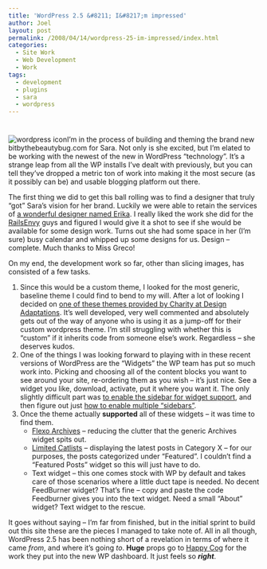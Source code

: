 ```yaml
---
title: 'WordPress 2.5 &#8211; I&#8217;m impressed'
author: Joel
layout: post
permalink: /2008/04/14/wordpress-25-im-impressed/index.html
categories:
  - Site Work
  - Web Development
  - Work
tags:
  - development
  - plugins
  - sara
  - wordpress
---
```

# 

![wordpress icon][1]I’m in the process of building and theming the brand new bitbythebeautybug.com for Sara. Not only is she excited, but I’m elated to be working with the newest of the new in WordPress “technology”. It’s a strange leap from all the WP installs I’ve dealt with previously, but you can tell they’ve dropped a metric ton of work into making it the most secure (as it possibly can be) and usable blogging platform out there.

 [1]: https://www.joeloliveira.com/wp-content/uploads/2008/04/icon-big.thumbnail.png

The first thing we did to get this ball rolling was to find a designer that truly “got” Sara’s vision for her brand. Luckily we were able to retain the services of [a wonderful designer named Erika][2]. I really liked the work she did for the [RailsEnvy][3] guys and figured I would give it a shot to see if she would be available for some design work. Turns out she had some space in her (I’m sure) busy calendar and whipped up some designs for us. Design – complete. Much thanks to Miss Greco!

 [2]: https://www.erikagreco.com/blog/
 [3]: https://www.railsenvy.com/

On my end, the development work so far, other than slicing images, has consisted of a few tasks.

1.  Since this would be a custom theme, I looked for the most generic, baseline theme I could find to bend to my will. After a lot of looking I decided on [one of these themes provided by Charity at Design Adaptations][4]. It’s well developed, very well commented and absolutely gets out of the way of anyone who is using it as a jump-off for their custom wordpress theme. I’m still struggling with whether this is “custom” if it inherits code from someone else’s work. Regardless – she deserves kudos.
2.  One of the things I was looking forward to playing with in these recent versions of WordPress are the “Widgets” the WP team has put so much work into. Picking and choosing all of the content blocks you want to see around your site, re-ordering them as you wish – it’s just nice. See a widget you like, download, activate, put it where you want it. The only slightly difficult part was [to enable the sidebar for widget support][5], and then figure out just [how to enable multiple “sidebars”][6].
3.  Once the theme actually **supported** all of these widgets – it was time to find them. 
    *   [Flexo Archives][7] – reducing the clutter that the generic Archives widget spits out.
    *   [Limited Catlists][8] – displaying the latest posts in Category X – for our purposes, the posts categorized under “Featured”. I couldn’t find a “Featured Posts” widget so this will just have to do.
    *   Text widget – this one comes stock with WP by default and takes care of those scenarios where a little duct tape is needed. No decent FeedBurner widget? That’s fine – copy and paste the code Feedburner gives you into the text widget. Need a small “About” widget? Text widget to the rescue.

 [4]: https://designadaptations.com/notebook/rapid-development-toolset-for-wordpress-theming/
 [5]: https://www.quickonlinetips.com/archives/2007/11/how-to-widget-enable-wordpress-themes-in-3-easy-steps/#comment-592692
 [6]: https://www.quickonlinetips.com/archives/2007/11/how-to-create-multiple-dynamic-sidebars-for-wordpress-widgets/
 [7]: https://wordpress.org/extend/plugins/flexo-archives-widget/#post-2194
 [8]: https://wordpress.org/extend/plugins/limited-category-lists-widget/

It goes without saying – I’m far from finished, but in the initial sprint to build out this site these are the pieces I managed to take note of. All in all though, WordPress 2.5 has been nothing short of a revelation in terms of where it came *from*, and where it’s going *to*. **Huge** props go to [Happy Cog][9] for the work they put into the new WP dashboard. It just feels so ***right***.

 [9]: https://www.happycog.com
